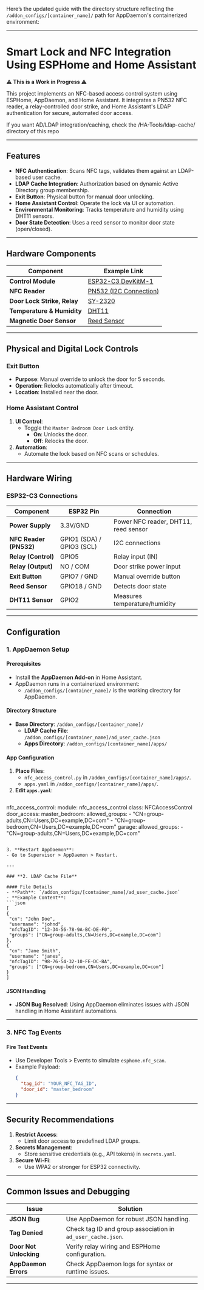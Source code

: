 Here’s the updated guide with the directory structure reflecting the `/addon_configs/[container_name]/` path for AppDaemon's containerized environment:

---

# **Smart Lock and NFC Integration Using ESPHome and Home Assistant**

**⚠️ This is a Work in Progress ⚠️**

This project implements an NFC-based access control system using ESPHome, AppDaemon, and Home Assistant. It integrates a PN532 NFC reader, a relay-controlled door strike, and Home Assistant's LDAP authentication for secure, automated door access.

If you want AD/LDAP integration/caching, check the /HA-Tools/ldap-cache/ directory of this repo

---

## **Features**

- **NFC Authentication**: Scans NFC tags, validates them against an LDAP-based user cache.
- **LDAP Cache Integration**: Authorization based on dynamic Active Directory group membership.
- **Exit Button**: Physical button for manual door unlocking.
- **Home Assistant Control**: Operate the lock via UI or automation.
- **Environmental Monitoring**: Tracks temperature and humidity using DHT11 sensors.
- **Door State Detection**: Uses a reed sensor to monitor door state (open/closed).

---

## **Hardware Components**

| Component                     | Example Link                                  |
|-------------------------------|-----------------------------------------------|
| **Control Module**            | [ESP32-C3 DevKitM-1](https://www.amazon.com/dp/B0CNGH75XD) |
| **NFC Reader**                | [PN532 (I2C Connection)](https://www.amazon.com/dp/B0DDKX2JCD) |
| **Door Lock Strike, Relay**   | [SY-2320](https://www.amazon.com/dp/B0BRM9YDJB) |
| **Temperature & Humidity**    | [DHT11](https://www.amazon.com/dp/B092M8GSTD) |
| **Magnetic Door Sensor**      | [Reed Sensor](https://www.amazon.com/dp/B0DKW7K26G) |

---

## **Physical and Digital Lock Controls**

### **Exit Button**
- **Purpose**: Manual override to unlock the door for 5 seconds.
- **Operation**: Relocks automatically after timeout.
- **Location**: Installed near the door.

### **Home Assistant Control**
1. **UI Control**:
   - Toggle the `Master Bedroom Door Lock` entity.
     - **On**: Unlocks the door.
     - **Off**: Relocks the door.
2. **Automation**:
   - Automate the lock based on NFC scans or schedules.

---

## **Hardware Wiring**

### **ESP32-C3 Connections**

| Component          | ESP32 Pin  | Connection |
|---------------------|------------|------------|
| **Power Supply**    | 3.3V/GND   | Power NFC reader, DHT11, reed sensor |
| **NFC Reader (PN532)** | GPIO1 (SDA) / GPIO3 (SCL) | I2C connections |
| **Relay (Control)** | GPIO5      | Relay input (IN) |
| **Relay (Output)**  | NO / COM   | Door strike power input |
| **Exit Button**     | GPIO7 / GND| Manual override button |
| **Reed Sensor**     | GPIO18 / GND | Detects door state |
| **DHT11 Sensor**    | GPIO2      | Measures temperature/humidity |

---

## **Configuration**

### **1. AppDaemon Setup**

#### Prerequisites
- Install the **AppDaemon Add-on** in Home Assistant.
- AppDaemon runs in a containerized environment:
  - `/addon_configs/[container_name]/` is the working directory for AppDaemon.

#### Directory Structure
- **Base Directory**: `/addon_configs/[container_name]/`
  - **LDAP Cache File**: `/addon_configs/[container_name]/ad_user_cache.json`
  - **Apps Directory**: `/addon_configs/[container_name]/apps/`

#### App Configuration
1. **Place Files**:
   - `nfc_access_control.py` in `/addon_configs/[container_name]/apps/`.
   - `apps.yaml` in `/addon_configs/[container_name]/apps/`.
2. **Edit `apps.yaml`**:
   ```yaml
nfc_access_control:
  module: nfc_access_control
  class: NFCAccessControl
  door_access:
    master_bedroom:
      allowed_groups:
        - "CN=group-adults,CN=Users,DC=example,DC=com"
        - "CN=group-bedroom,CN=Users,DC=example,DC=com"
    garage:
      allowed_groups:
        - "CN=group-adults,CN=Users,DC=example,DC=com"

   ```

3. **Restart AppDaemon**:
   - Go to Supervisor > AppDaemon > Restart.

---

### **2. LDAP Cache File**

#### File Details
- **Path**: `/addon_configs/[container_name]/ad_user_cache.json`
- **Example Content**:
   ```json
[
  {
    "cn": "John Doe",
    "username": "johnd",
    "nfcTagID": "12-34-56-78-9A-BC-DE-F0",
    "groups": ["CN=group-adults,CN=Users,DC=example,DC=com"]
  },
  {
    "cn": "Jane Smith",
    "username": "janes",
    "nfcTagID": "98-76-54-32-10-FE-DC-BA",
    "groups": ["CN=group-bedroom,CN=Users,DC=example,DC=com"]
  }
]

   ```

#### JSON Handling
- **JSON Bug Resolved**: Using AppDaemon eliminates issues with JSON handling in Home Assistant automations.

---

### **3. NFC Tag Events**

#### Fire Test Events
- Use Developer Tools > Events to simulate `esphome.nfc_scan`.
- Example Payload:
   ```json
   {
     "tag_id": "YOUR_NFC_TAG_ID",
     "door_id": "master_bedroom"
   }
   ```

---

## **Security Recommendations**

1. **Restrict Access**:
   - Limit door access to predefined LDAP groups.
2. **Secrets Management**:
   - Store sensitive credentials (e.g., API tokens) in `secrets.yaml`.
3. **Secure Wi-Fi**:
   - Use WPA2 or stronger for ESP32 connectivity.

---

## **Common Issues and Debugging**

| Issue                 | Solution                                          |
|------------------------|--------------------------------------------------|
| **JSON Bug**           | Use AppDaemon for robust JSON handling.          |
| **Tag Denied**         | Check tag ID and group association in `ad_user_cache.json`. |
| **Door Not Unlocking** | Verify relay wiring and ESPHome configuration.   |
| **AppDaemon Errors**   | Check AppDaemon logs for syntax or runtime issues. |

---

